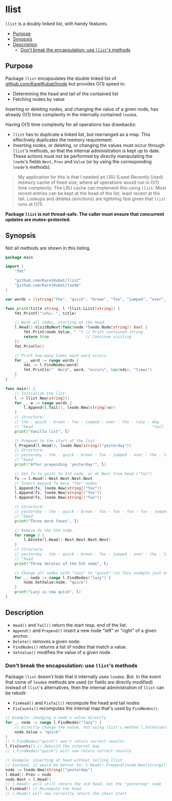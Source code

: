 # llist

`llist` is a doubly linked list, with handy features.

<!-- toc -->
- [Purpose](#purpose)
- [Synopsis](#synopsis)
- [Description](#description)
  - [Don't break the encapsulation: use <code>llist</code>'s methods](#dont-break-the-encapsulation-use-llists-methods)
<!-- /toc -->

## Purpose

Package `llist` encapsulates the double linked list of [github.com/KarelKubat/lnode](https://github.com/KarelKubat/lnode) but provides O(1) speed in:

- Determining the head and tail of the contained list
- Fetching nodes by value

Inserting or deleting nodes, and changing the value of a given node, has already O(1) time complexity in the internally contained `lnode`s.

Having O(1) time complexity for all operations has drawbacks:

- `llist` has to duplicate a linked list, but rearranged as a map. This effectively duplicates the memory requirement.
- Inserting nodes, or deleting, or changing the values must occur through `llist`'s methods, so that the internal administration is kept up to date. These actions must not be performed by directly manipulating the `lnode`'s fields `Next`, `Prev` and `Value` (or by using the corresponding `lnode`'s methods).

> My application for this is that I needed an LRU (Least Recently Used) memory cache of fixed size, where all operations would run in O(1) time complexity. The LRU cache can implement this using `llist`:  Most recent entries can be kept at the head of the list, least recent at the tail. Lookups and deletes (evictions) are lightning fast given that `llist` runs at O(1).

**Package `llist` is not thread-safe. The caller must ensure that concurrent updates are mutex-protected.**

## Synopsis

Not all methods are shown in this listing.

```go
package main

import (
    "fmt"

    "github.com/KarelKubat/llist"
    "github.com/KarelKubat/lnode"
)

var words = []string{"the", "quick", "brown", "fox", "jumped", "over", "the", "lazy", "dog"}

func print(title string, l *llist.LList[string]) {
    fmt.Printf("\n%s: ", title)

    // Walk all nodes, starting at the head.
    l.Head().VisitByNext(func(node *lnode.Node[string]) bool {
        fmt.Print(node.Value, " ") // Print contained string
        return true                // Continue visiting
    })
    fmt.Println()

    // Print how many times each word occurs.
    for _, word := range words {
        nds := l.FindNodes(word)
        fmt.Println("  Word", word, "occurs", len(nds), "times")
    }
}

func main() {
    // Initialize the list.
    l := llist.New[string]()
    for _, w := range words {
        l.Append(l.Tail(), lnode.New[string](w))
    }
    // Structure:
    // the - quick - brown - fox - jumped - over - the - lazy - dog
    // ^head                                                    ^tail
    print("Vanilla list", l)

    // Prepend to the start of the list.
    l.Prepend(l.Head(), lnode.New[string]("yesterday"))
    // Structure:
    // yesterday - the - quick - brown - fox - jumped - over - the - lazy - dog
    // ^head                                                                ^tail
    print("After prepending 'yesterday'", l)

    // Set fx to point to 5th node, or 4x Next from head ("fox")
    fx := l.Head().Next.Next.Next.Next
    // Insert beyond fx more "fox" nodes
    l.Append(fx, lnode.New[string]("fox"))
    l.Append(fx, lnode.New[string]("fox"))
    l.Append(fx, lnode.New[string]("fox"))

    // Structure:
    // yesterday - the - quick - brown - fox - fox - fox - fox - jumped (etc.)
    // ^head
    print("Three more foxes", l)

    // Remove 3x the 5th node.
    for range 3 {
        l.Delete(l.Head().Next.Next.Next.Next)
    }
    // Structure:
    // yesterday - the - quick - brown - fox - jumped - over - the - lazy - dog
    // ^head                                                                ^tail
    print("Three deletes of the 5th node", l)

    // Change all nodes with "lazy" to "quick" (in this example just one)
    for _, node := range l.FindNodes("lazy") {
        node.SetValue(node, "quick")
    }
    print("Lazy is now quick", l)
}
```

## Description

- `Head()` and `Tail()` return the start resp. end of the list.
- `Append()` and `Prepend()` insert a new node "left" or "right" of a given anchor.
- `Delete()` removes a given node.
- `FindNodes()` returns a list of nodes that match a value.
- `SetValue()` modifies the value of a given node.

### Don't break the encapsulation: use `llist`'s methods

Package `llist` doesn't hide that it internally uses `lnode`s. But. In the event that some of `lnode`s methods are used (or fields are directly modified) instead of `llist`'s alternatives, then the internal administration of `llist` can be rebuilt:

- `FixHead()` and `FixTail()` recompute the head and tail nodes
- `FixCounts()` recomputes the internal map that's used by `FindNodes()`.

```go
// Example: changing a node's value directly
for _, node := range l.FindNodes("lazy") {
    // Directly change the value, not using llist's method l.SetValue(node, "quick")
    node.Value = "quick"
}
// l.FindNodes("quick") won't return correct results
l.FixCounts() // Rebuild the internal map
// l.FindNodes("quick") will now return correct results

// Example: inserting at head without telling llist
// Instead, it would be better to: l.Head().Prepend(lnode.New[string]("yesterday"))
node := lnode.New[string]("yesterday")
l.Head().Prev = node
node.Next = l.Head()
// l.Head() will still return the old head, not the "yesterday" node
l.FixHead() // Recompute the head
// l.Head() will now correctly return the chain start
```

